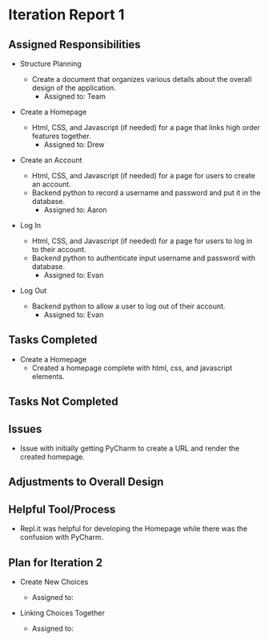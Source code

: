 # Iteration Report 1

## Assigned Responsibilities

- Structure Planning
    - Create a document that organizes various details about the overall design of the application.
	    - Assigned to: Team
	    
- Create a Homepage
    - Html, CSS, and Javascript (if needed) for a page that links high order features together.
	    - Assigned to: Drew
	    
- Create an Account
    - Html, CSS, and Javascript (if needed) for a page for users to create an account. 
    - Backend python to record a username and password and put it in the database.
	    - Assigned to: Aaron
	
- Log In
    - Html, CSS, and Javascript (if needed) for a page for users to log in to their account.
    - Backend python to authenticate input username and password with database.
	    - Assigned to: Evan
	
- Log Out
    - Backend python to allow a user to log out of their account.
	    - Assigned to: Evan
	
## Tasks Completed

- Create a Homepage
    - Created a homepage complete with html, css, and javascript elements.
    
## Tasks Not Completed

## Issues

- Issue with initially getting PyCharm to create a URL and render the created homepage.

## Adjustments to Overall Design

## Helpful Tool/Process

- Repl.it was helpful for developing the Homepage while there was the confusion with PyCharm.

## Plan for Iteration 2

- Create New Choices
    - Assigned to:
    
- Linking Choices Together
    - Assigned to: